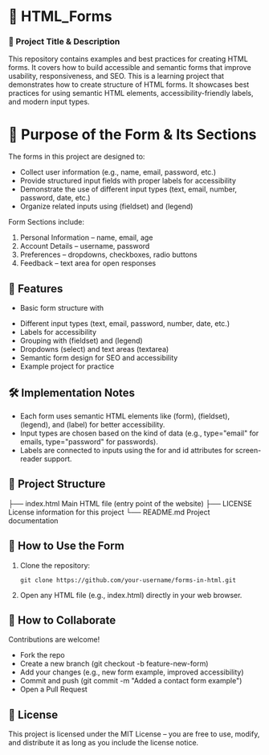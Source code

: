 #  📑 HTML_Forms 
### 📌 Project Title & Description

This repository contains examples and best practices for creating  HTML forms. It covers how to build accessible and semantic forms that improve usability, responsiveness, and SEO.
This  is a learning project that demonstrates how to create structure of HTML forms. It showcases best practices for using semantic HTML elements, accessibility-friendly labels, and modern input types.

# 🎯 Purpose of the Form & Its Sections
The forms in this project are designed to:

* Collect user information (e.g., name, email, password, etc.)
* Provide structured input fields with proper labels for accessibility
* Demonstrate the use of different input types (text, email, number, password, date, etc.)
* Organize related inputs using (fieldset) and (legend)

Form Sections include:

1. Personal Information – name, email, age
1. Account Details – username, password
1. Preferences – dropdowns, checkboxes, radio buttons
1. Feedback – text area for open responses

## 🔹 Features

* Basic form structure with <form>
* Different input types (text, email, password, number, date, etc.)
* Labels for accessibility
* Grouping with (fieldset) and (legend)
* Dropdowns (select) and text areas (textarea)
* Semantic form design for SEO and accessibility
* Example project for practice


## 🛠️ Implementation Notes

* Each form uses semantic HTML elements like (form), (fieldset), (legend), and (label) for better accessibility.
* Input types are chosen based on the kind of data (e.g., type="email" for emails, type="password" for passwords).
* Labels are connected to inputs using the for and id attributes for screen-reader support.

## 📂 Project Structure
├── index.html  Main HTML file (entry point of the website)
├── LICENSE  License information for this project
└── README.md  Project documentation

## 🚀 How to Use  the Form

1. Clone the repository:

   
   ```
   git clone https://github.com/your-username/forms-in-html.git
   ```

1. Open any HTML file (e.g., index.html) directly in your web browser.


## 🤝 How to Collaborate
Contributions are welcome! 

* Fork the repo
* Create a new branch (git checkout -b feature-new-form)
* Add your changes (e.g., new form example, improved accessibility)
* Commit and push (git commit -m "Added a contact form example")
* Open a Pull Request

##  📜 License

This project is licensed under the MIT License – you are free to use, modify, and distribute it as long as you include the license notice.






